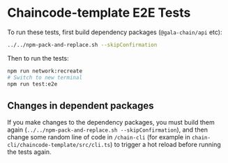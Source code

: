 # Chaincode-template E2E Tests

To run these tests, first build dependency packages (`@gala-chain/api` etc):

```bash
../../npm-pack-and-replace.sh --skipConfirmation
```

Then to run the tests:

```bash
npm run network:recreate
# Switch to new terminal
npm run test:e2e
```

## Changes in dependent packages

If you make changes to the dependency packages, you must build them again (`../../npm-pack-and-replace.sh --skipConfirmation`), and then change some random line of code in `/chain-cli` (for example in `chain-cli/chaincode-template/src/cli.ts`) to trigger a hot reload before running the tests again.
